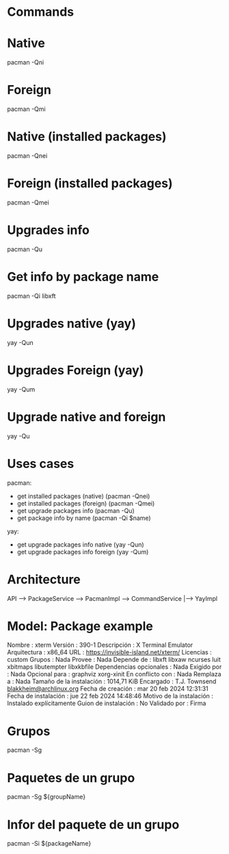 # Commands

# Native
pacman -Qni

# Foreign
pacman -Qmi

# Native (installed packages)
pacman -Qnei

# Foreign (installed packages)
pacman -Qmei

# Upgrades info
pacman -Qu

# Get info by package name
pacman -Qi libxft

# Upgrades native (yay)
yay -Qun

# Upgrades Foreign (yay)
yay -Qum

# Upgrade native and foreign
yay -Qu

# Uses cases
pacman:
- get installed packages (native) (pacman -Qnei)
- get installed packages (foreign) (pacman -Qmei)
- get upgrade packages info (pacman -Qu)
- get package info by name (pacman -Qi $name)

yay:
- get upgrade packages info native (yay -Qun)
- get upgrade packages info foreign (yay -Qum)

# Architecture


API --> PackageService --> PacmanImpl --> CommandService
                      |--> YayImpl

# Model: Package example
Nombre                    : xterm
Versión                   : 390-1
Descripción               : X Terminal Emulator
Arquitectura              : x86_64
URL                       : https://invisible-island.net/xterm/
Licencias                 : custom
Grupos                    : Nada
Provee                    : Nada
Depende de                : libxft  libxaw  ncurses  luit  xbitmaps  libutempter  libxkbfile
Dependencias opcionales   : Nada
Exigido por               : Nada
Opcional para             : graphviz  xorg-xinit
En conflicto con          : Nada
Remplaza a                : Nada
Tamaño de la instalación  : 1014,71 KiB
Encargado                 : T.J. Townsend <blakkheim@archlinux.org>
Fecha de creación         : mar 20 feb 2024 12:31:31
Fecha de instalación      : jue 22 feb 2024 14:48:46
Motivo de la instalación  : Instalado explícitamente
Guion de instalación      : No
Validado por              : Firma


# Grupos
pacman -Sg

# Paquetes de un grupo
pacman -Sg ${groupName}

# Infor del paquete de un grupo
pacman -Si ${packageName}